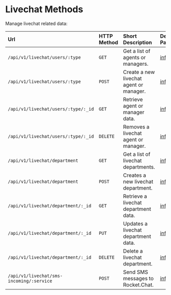# Livechat Methods
Manage livechat related data:

| Url | HTTP Method | Short Description | Details Page |
| :--- | :--- | :--- | :--- |
| `/api/v1/livechat/users/:type` | `GET` | Get a list of agents or managers. | [info](users/#list-agents-or-managers) |
| `/api/v1/livechat/users/:type` | `POST` | Create a new livechat agent or manager. | [info](users/#register-new-agent-or-manager) |
| `/api/v1/livechat/users/:type/:_id` | `GET` | Retrieve agent or manager data. | [info](users/#get-info-about-an-agent-or-manager) |
| `/api/v1/livechat/users/:type/:_id` | `DELETE` | Removes a livechat agent or manager. | [info](users/#removes-an-agent-or-manager) |
| `/api/v1/livechat/department` | `GET` | Get a list of livechat departments. | [info](department/#list-departments) |
| `/api/v1/livechat/department` | `POST` | Creates a new livechat department. | [info](department/#register-a-new-department) |
| `/api/v1/livechat/department/:_id` | `GET` | Retrieve a livechat department data. | [info](department/#get-info-about-a-deparment) |
| `/api/v1/livechat/department/:_id` | `PUT` | Updates a livechat department data. | [info](department/#update-a-department) |
| `/api/v1/livechat/department/:_id` | `DELETE` | Delete a livechat department. | [info](department/#removes-a-deparment) |
| `/api/v1/livechat/sms-incoming/:service` | `POST` | Send SMS messages to Rocket.Chat. | [info](sms-incoming/) |
